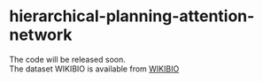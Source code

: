# hierarchical-planning-attention-network
The code will be released soon.    
The dataset WIKIBIO is available from [WIKIBIO](https://github.com/DavidGrangier/wikipedia-biography-dataset)  
